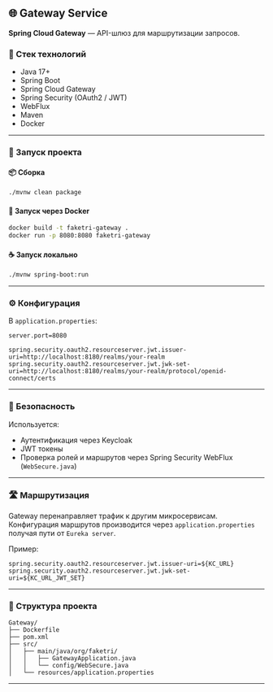 ## 🌐 Gateway Service

**Spring Cloud Gateway** — API-шлюз для маршрутизации запросов.

### 🧱 Стек технологий

* Java 17+
* Spring Boot
* Spring Cloud Gateway
* Spring Security (OAuth2 / JWT)
* WebFlux
* Maven
* Docker

---

### 🚀 Запуск проекта

#### 📦 Сборка

```bash
./mvnw clean package
```

#### 🐳 Запуск через Docker

```bash
docker build -t faketri-gateway .
docker run -p 8080:8080 faketri-gateway
```

#### ☕ Запуск локально

```bash
./mvnw spring-boot:run
```

---

### ⚙️ Конфигурация

В `application.properties`:

```properties
server.port=8080

spring.security.oauth2.resourceserver.jwt.issuer-uri=http://localhost:8180/realms/your-realm
spring.security.oauth2.resourceserver.jwt.jwk-set-uri=http://localhost:8180/realms/your-realm/protocol/openid-connect/certs
```

---

### 🔐 Безопасность

Используется:

* Аутентификация через Keycloak
* JWT токены
* Проверка ролей и маршрутов через Spring Security WebFlux (`WebSecure.java`)

---

### 🛣️ Маршрутизация

Gateway перенаправляет трафик к другим микросервисам. Конфигурация маршрутов производится через `application.properties` получая пути от `Eureka server`.

Пример:

```properties
spring.security.oauth2.resourceserver.jwt.issuer-uri=${KC_URL}
spring.security.oauth2.resourceserver.jwt.jwk-set-uri=${KC_URL_JWT_SET}
```

---

### 📂 Структура проекта

```
Gateway/
├── Dockerfile
├── pom.xml
├── src/
│   ├── main/java/org/faketri/
│   │   ├── GatewayApplication.java
│   │   └── config/WebSecure.java
│   └── resources/application.properties
```

---
